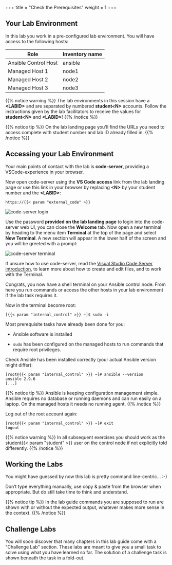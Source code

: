 +++
title = "Check the Prerequisites"
weight = 1
+++

## Your Lab Environment

In this lab you work in a pre-configured lab environment. You will have access to the following hosts:

| Role                 | Inventory name |
| ---------------------| ---------------|
| Ansible Control Host | ansible        |
| Managed Host 1       | node1          |
| Managed Host 2       | node2          |
| Managed Host 3       | node3          |

{{% notice warning %}}
The lab environments in this session have a **\<LABID>** and are separated by numbered **student\<N>** accounts. Follow the instructions given by the lab facilitators to receive the values for **student\<N>** and **\<LABID>**!
{{% /notice %}}

{{% notice tip %}}
On the lab landing page you'll find the URLs you need to access complete with student number and lab ID already filled in.
{{% /notice %}}

## Accessing your Lab Environment

Your main points of contact with the lab is **code-server**, providing a VSCode-experience in your browser.

Now open code-server using the **VS Code access** link from the lab landing page or use this link in your browser by replacing **\<N\>** by your student number and the **\<LABID\>**:

    https://{{< param "external_code" >}}

![code-server login](../../images/vscode-pwd.png)

Use the password **provided on the lab landing page** to login into the code-server web UI, you can close the **Welcome** tab. Now open a new terminal by heading to the menu item **Terminal** at the top of the page and select **New Terminal**. A new section will appear in the lower half of the screen and you will be greeted with a prompt:

![code-server terminal](../../images/vscode-terminal.png)

If unsure how to use code-server, read the [Visual Studio Code Server introduction](../../vscode-intro/), to learn more about how to create and edit files, and to work with the Terminal.

Congrats, you now have a shell terminal on your Ansible control node. From here you run commands or access the other hosts in your lab environment if the lab task requires it.

Now in the terminal become root:

    [{{< param "internal_control" >}} ~]$ sudo -i

Most prerequisite tasks have already been done for you:

- Ansible software is installed

- `sudo` has been configured on the managed hosts to run commands that require root privileges.

Check Ansible has been installed correctly (your actual Ansible version might differ):

    [root@{{< param "internal_control" >}} ~]# ansible --version
    ansible 2.9.6
    [...]

{{% notice tip %}}
Ansible is keeping configuration management simple. Ansible requires no database or running daemons and can run easily on a laptop. On the managed hosts it needs no running agent.
{{% /notice %}}

Log out of the root account again:

    [root@{{< param "internal_control" >}} ~]# exit
    logout

{{% notice warning %}}
In all subsequent exercises you should work as the student{{< param "student" >}} user on the control node if not explicitly told differently.
{{% /notice %}}

## Working the Labs

You might have guessed by now this lab is pretty command line-centric…​ :-)

Don’t type everything manually, use copy & paste from the browser when appropriate. But do still take time to think and understand.

{{% notice tip %}}
In the lab guide commands you are supposed to run are shown with or without the expected output, whatever makes more sense in the context.
{{% /notice %}}

## Challenge Labs

You will soon discover that many chapters in this lab guide come with a "Challenge Lab" section. These labs are meant to give you a small task to solve using what you have learned so far. The solution of a challenge task is shown beneath the task in a fold-out.
